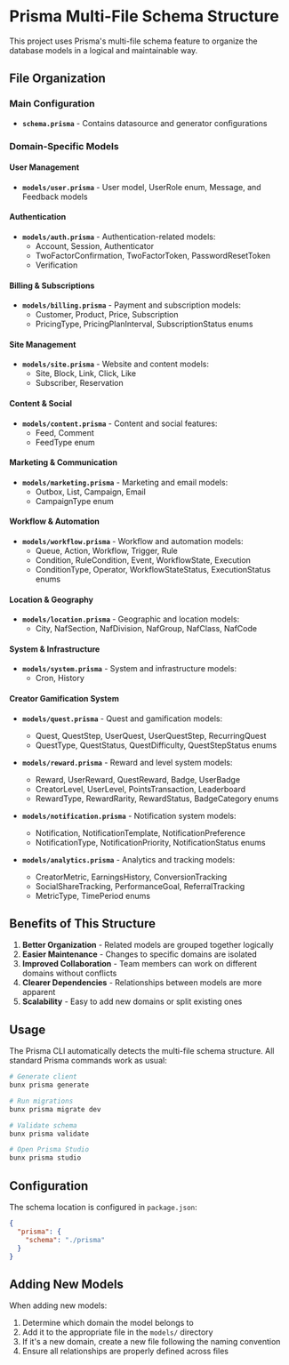 # Prisma Multi-File Schema Structure

This project uses Prisma's multi-file schema feature to organize the database models in a logical and maintainable way.

## File Organization

### Main Configuration

- **`schema.prisma`** - Contains datasource and generator configurations

### Domain-Specific Models

#### User Management

- **`models/user.prisma`** - User model, UserRole enum, Message, and Feedback models

#### Authentication

- **`models/auth.prisma`** - Authentication-related models:
  - Account, Session, Authenticator
  - TwoFactorConfirmation, TwoFactorToken, PasswordResetToken
  - Verification

#### Billing & Subscriptions

- **`models/billing.prisma`** - Payment and subscription models:
  - Customer, Product, Price, Subscription
  - PricingType, PricingPlanInterval, SubscriptionStatus enums

#### Site Management

- **`models/site.prisma`** - Website and content models:
  - Site, Block, Link, Click, Like
  - Subscriber, Reservation

#### Content & Social

- **`models/content.prisma`** - Content and social features:
  - Feed, Comment
  - FeedType enum

#### Marketing & Communication

- **`models/marketing.prisma`** - Marketing and email models:
  - Outbox, List, Campaign, Email
  - CampaignType enum

#### Workflow & Automation

- **`models/workflow.prisma`** - Workflow and automation models:
  - Queue, Action, Workflow, Trigger, Rule
  - Condition, RuleCondition, Event, WorkflowState, Execution
  - ConditionType, Operator, WorkflowStateStatus, ExecutionStatus enums

#### Location & Geography

- **`models/location.prisma`** - Geographic and location models:
  - City, NafSection, NafDivision, NafGroup, NafClass, NafCode

#### System & Infrastructure

- **`models/system.prisma`** - System and infrastructure models:
  - Cron, History

#### Creator Gamification System

- **`models/quest.prisma`** - Quest and gamification models:

  - Quest, QuestStep, UserQuest, UserQuestStep, RecurringQuest
  - QuestType, QuestStatus, QuestDifficulty, QuestStepStatus enums

- **`models/reward.prisma`** - Reward and level system models:

  - Reward, UserReward, QuestReward, Badge, UserBadge
  - CreatorLevel, UserLevel, PointsTransaction, Leaderboard
  - RewardType, RewardRarity, RewardStatus, BadgeCategory enums

- **`models/notification.prisma`** - Notification system models:

  - Notification, NotificationTemplate, NotificationPreference
  - NotificationType, NotificationPriority, NotificationStatus enums

- **`models/analytics.prisma`** - Analytics and tracking models:
  - CreatorMetric, EarningsHistory, ConversionTracking
  - SocialShareTracking, PerformanceGoal, ReferralTracking
  - MetricType, TimePeriod enums

## Benefits of This Structure

1. **Better Organization** - Related models are grouped together logically
2. **Easier Maintenance** - Changes to specific domains are isolated
3. **Improved Collaboration** - Team members can work on different domains without conflicts
4. **Clearer Dependencies** - Relationships between models are more apparent
5. **Scalability** - Easy to add new domains or split existing ones

## Usage

The Prisma CLI automatically detects the multi-file schema structure. All standard Prisma commands work as usual:

```bash
# Generate client
bunx prisma generate

# Run migrations
bunx prisma migrate dev

# Validate schema
bunx prisma validate

# Open Prisma Studio
bunx prisma studio
```

## Configuration

The schema location is configured in `package.json`:

```json
{
  "prisma": {
    "schema": "./prisma"
  }
}
```

## Adding New Models

When adding new models:

1. Determine which domain the model belongs to
2. Add it to the appropriate file in the `models/` directory
3. If it's a new domain, create a new file following the naming convention
4. Ensure all relationships are properly defined across files
